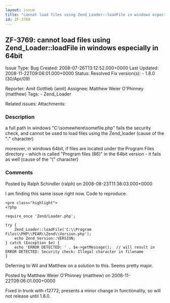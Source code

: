 ```yaml
---
layout: issue
title: "cannot load files using Zend_Loader::loadFile in windows especially in 64bit"
id: ZF-3769
---
```


ZF-3769: cannot load files using Zend\_Loader::loadFile in windows especially in 64bit
--------------------------------------------------------------------------------------

 Issue Type: Bug Created: 2008-07-26T13:12:52.000+0000 Last Updated: 2008-11-22T09:06:01.000+0000 Status: Resolved Fix version(s): - 1.8.0 (30/Apr/09)
 
 Reporter:  Amit Gottlieb (amit)  Assignee:  Matthew Weier O'Phinney (matthew)  Tags: - Zend\_Loader
 
 Related issues: 
 Attachments: 
### Description

a full path in windows "C:\\somewhere\\somefile.php" fails the security check, and cannot be used to load files using the Zend\_loader (cause of the ":" character)

moreover, in windows 64bit, if files are located under the Program Files directory - which is called "Program files (86)" in the 64bit version - it fails as well (cause of the "(" character)

 

 

### Comments

Posted by Ralph Schindler (ralph) on 2008-08-23T11:38:03.000+0000

I am finding this same issue right now. Code to reproduce:

 
    <pre class="highlight">
    <?php
    
    require_once 'Zend/Loader.php';
    
    try {
        Zend_Loader::loadFile('C:\\Program Files\\PHP\\PEAR\\Zend\\Version.php');
        echo Zend_Version::VERSION;
    } catch (Exception $e) {
        echo 'ERROR DETECTED: ' . $e->getMessage();  // will result in ERROR DETECTED: Security check: Illegal character in filename
    }


Deferring to Wil and Matthew on a solution to this. Seems pretty major.

 

 

Posted by Matthew Weier O'Phinney (matthew) on 2008-11-22T09:06:01.000+0000

Fixed in trunk with r12772; presents a minor change in functionality, so will not release until 1.8.0.

 

 